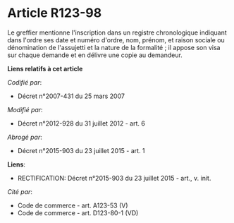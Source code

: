 # Article R123-98

Le greffier mentionne l'inscription dans un registre chronologique indiquant dans l'ordre ses date et numéro d'ordre, nom,
prénom, et raison sociale ou dénomination de l'assujetti et la nature de la formalité ; il appose son visa     sur chaque
demande et en délivre une copie au demandeur.

**Liens relatifs à cet article**

_Codifié par_:

  - Décret n°2007-431 du 25 mars 2007

_Modifié par_:

  - Décret n°2012-928 du 31 juillet 2012 - art. 6

_Abrogé par_:

  - Décret n°2015-903 du 23 juillet 2015 - art. 1

**Liens**:

  - RECTIFICATION: Décret n°2015-903 du 23 juillet 2015 - art., v. init.

_Cité par_:

  - Code de commerce - art. A123-53 (V)
  - Code de commerce - art. D123-80-1 (VD)
